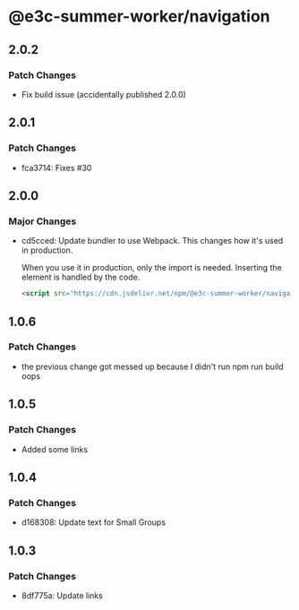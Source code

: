 # @e3c-summer-worker/navigation

## 2.0.2

### Patch Changes

- Fix build issue (accidentally published 2.0.0)

## 2.0.1

### Patch Changes

- fca3714: Fixes #30

## 2.0.0

### Major Changes

- cd5cced: Update bundler to use Webpack. This changes how it's used in production.

  When you use it in production, only the import is needed. Inserting the element is handled by the code.

  ```html
  <script src="https://cdn.jsdelivr.net/npm/@e3c-summer-worker/navigation@2/build/navigation.js"></script>
  ```

## 1.0.6

### Patch Changes

- the previous change got messed up because I didn't run npm run build oops

## 1.0.5

### Patch Changes

- Added some links

## 1.0.4

### Patch Changes

- d168308: Update text for Small Groups

## 1.0.3

### Patch Changes

- 8df775a: Update links

